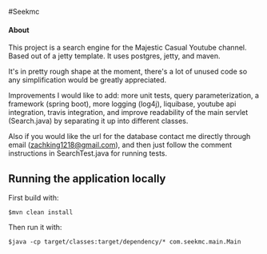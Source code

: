 #Seekmc
#### About
This project is a search engine for the Majestic Casual Youtube channel.
Based out of a jetty template. 
It uses postgres, jetty, and maven. 

It's in pretty rough shape at the moment, there's a lot of unused code so any simplification would be greatly appreciated.

Improvements I would like to add: more unit tests, query parameterization, a framework (spring boot), more logging (log4j), liquibase, youtube api integration, travis integration, and improve readability of the main servlet (Search.java) by separating it up into different classes.

Also if you would like the url for the database contact me directly through email (zachking1218@gmail.com), and then just follow the comment instructions in SearchTest.java for running tests.

## Running the application locally

First build with:

    $mvn clean install

Then run it with:

    $java -cp target/classes:target/dependency/* com.seekmc.main.Main
    



